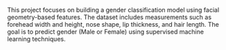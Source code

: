 This project focuses on building a gender classification model using facial geometry-based features. The dataset includes measurements such as forehead width and height, nose shape, lip thickness, and hair length. The goal is to predict gender (Male or Female) using supervised machine learning techniques.
